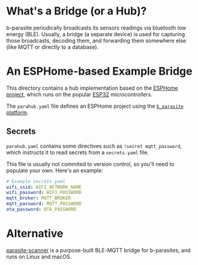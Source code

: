 # What's a Bridge (or a Hub)?
b-parasite periodically broadcasts its sensors readings via bluetooth low energy (BLE). Usually, a bridge (a separate device) is used for capturing those broadcasts, decoding them, and forwarding them somewhere else (like MQTT or directly to a database).

# An ESPHome-based Example Bridge
This directory contains a hub implementation based on the [ESPHome project](https://github.com/esphome/esphome/), which runs on the popular [ESP32](https://www.espressif.com/en/products/socs/esp32) microcontrollers.

The `parahub.yaml` file defines an ESPHome project using the [`b_parasite` platform](https://esphome.io/components/sensor/b_parasite.html).

## Secrets
`parahub.yaml` contains some directives such as `!secret mqtt_password`, which instructs it to read secrets from a `secrets.yaml` file.

This file is usually not commited to version control, so you'll need to populate your own. Here's an example:

```yaml
# Example secrets.yaml
wifi_ssid: WIFI_NETWORK_NAME
wifi_password: WIFI_PASSWORD
mqtt_broker: MQTT_BROKER
mqtt_password: MQTT_PASSWORD
ota_password: OTA_PASSWORD
```

# Alternative
[parasite-scanner](https://github.com/rbaron/parasite-scanner) is a purpose-built BLE-MQTT bridge for b-parasites, and runs on Linux and macOS.